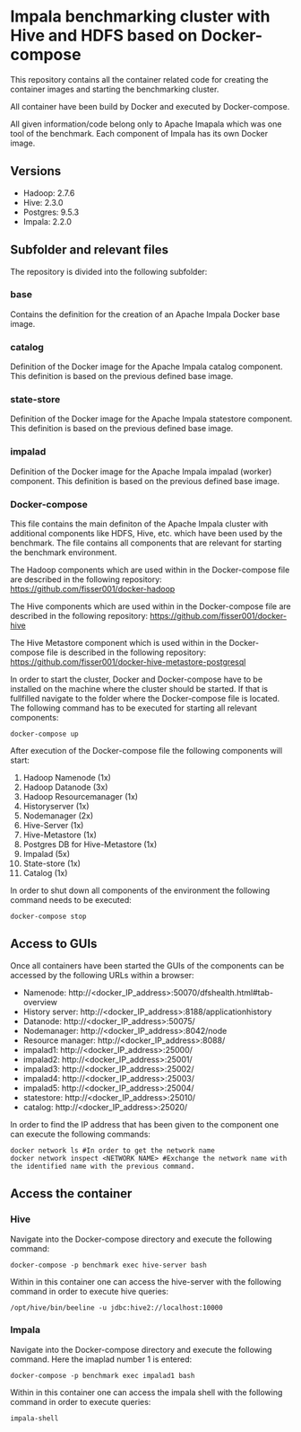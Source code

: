 # Impala benchmarking cluster with Hive and HDFS based on Docker-compose
This repository contains all the container related code for creating the container images and starting the benchmarking cluster.  

All container have been build by Docker and executed by Docker-compose.

All given information/code belong only to Apache Imapala which was one tool of the benchmark. Each component of Impala has its own Docker image.

## Versions
- Hadoop: 2.7.6
- Hive: 2.3.0
- Postgres: 9.5.3
- Impala: 2.2.0

## Subfolder and relevant files

The repository is divided into the following subfolder:

### base
Contains the definition for the creation of an Apache Impala Docker base image.

### catalog
Definition of the Docker image for the Apache Impala catalog component. This definition is based on the previous defined base image.

### state-store
Definition of the Docker image for the Apache Impala statestore component. This definition is based on the previous defined base image.

### impalad
Definition of the Docker image for the Apache Impala impalad (worker) component. This definition is based on the previous defined base image.

### Docker-compose
This file contains the main definiton of the Apache Impala cluster with additional components like HDFS, Hive, etc. which have been used by the benchmark. The file contains all components that are relevant for starting the benchmark environment.

The Hadoop components which are used within in the Docker-compose file are described in the following repository: https://github.com/fisser001/docker-hadoop

The Hive components which are used within in the Docker-compose file are described in the following repository: https://github.com/fisser001/docker-hive

The Hive Metastore component which is used within in the Docker-compose file is described in the following repository: https://github.com/fisser001/docker-hive-metastore-postgresql

In order to start the cluster, Docker and Docker-compose have to be installed on the machine where the cluster should be started. If that is fullfilled navigate to the folder where the Docker-compose file is located. The following command has to be executed for starting all relevant components:

```console
docker-compose up
```

After execution of the Docker-compose file the following components will start:

1.  Hadoop Namenode (1x)
2.  Hadoop Datanode (3x)
3.  Hadoop Resourcemanager (1x)
4.  Historyserver (1x)
5.  Nodemanager (2x)
6.  Hive-Server (1x)
7.  Hive-Metastore (1x)
8.  Postgres DB for Hive-Metastore (1x)
9.  Impalad (5x)
10. State-store (1x)
11. Catalog (1x)

In order to shut down all components of the environment the following command needs to be executed:
```console
docker-compose stop
```

## Access to GUIs
Once all containers have been started the GUIs of the components can be accessed by the following URLs within a browser:

- Namenode: http://<docker_IP_address>:50070/dfshealth.html#tab-overview
- History server: http://<docker_IP_address>:8188/applicationhistory
- Datanode: http://<docker_IP_address>:50075/
- Nodemanager: http://<docker_IP_address>:8042/node
- Resource manager: http://<docker_IP_address>:8088/
- impalad1: http://<docker_IP_address>:25000/
- impalad2: http://<docker_IP_address>:25001/
- impalad3: http://<docker_IP_address>:25002/
- impalad4: http://<docker_IP_address>:25003/
- impalad5: http://<docker_IP_address>:25004/
- statestore: http://<docker_IP_address>:25010/
- catalog: http://<docker_IP_address>:25020/

In order to find the IP address that has been given to the component one can execute the following commands:
```console
docker network ls #In order to get the network name
docker network inspect <NETWORK NAME> #Exchange the network name with the identified name with the previous command.
```

## Access the container

### Hive
Navigate into the Docker-compose directory and execute the following command:
```console
docker-compose -p benchmark exec hive-server bash
```
Within in this container one can access the hive-server with the following command in order to execute hive queries:
```console
/opt/hive/bin/beeline -u jdbc:hive2://localhost:10000
```

### Impala 
Navigate into the Docker-compose directory and execute the following command. Here the imaplad number 1 is entered:
```console
docker-compose -p benchmark exec impalad1 bash
```
Within in this container one can access the impala shell with the following command in order to execute queries:
```console
impala-shell
```